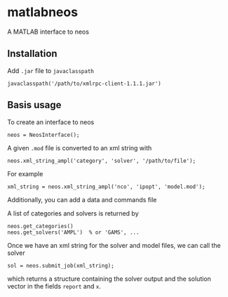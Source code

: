 matlabneos
==========

A MATLAB interface to neos

Installation
------------
Add `.jar` file to `javaclasspath`

    javaclasspath('/path/to/xmlrpc-client-1.1.1.jar')

Basis usage
-----------
To create an interface to neos

    neos = NeosInterface();

A given `.mod` file is converted to an xml string with

    neos.xml_string_ampl('category', 'solver', '/path/to/file');

For example

    xml_string = neos.xml_string_ampl('nco', 'ipopt', 'model.mod');

Additionally, you can add a data and commands file

A list of categories and solvers is returned by

    neos.get_categories()
    neos.get_solvers('AMPL')  % or 'GAMS', ...

Once we have an xml string for the solver and model files, we can call the solver

    sol = neos.submit_job(xml_string);

which returns a structure containing the solver output and the solution vector in the fields `report` and `x`.